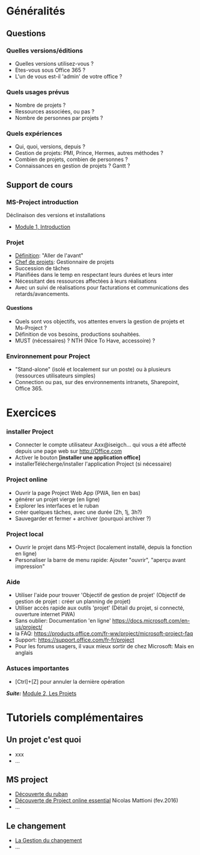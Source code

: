 # Généralités
## Questions
### Quelles versions/éditions
* Quelles versions utilisez-vous ?
* Etes-vous sous Office 365 ?
* L'un de vous est-il 'admin' de votre office ?
### Quels usages prévus
* Nombre de projets ?
* Ressources associées, ou pas ?
* Nombre de personnes par projets ?
### Quels expériences
* Qui, quoi, versions, depuis ?
* Gestion de projets: PMI, Prince, Hermes, autres méthodes ?
* Combien de projets, combien de personnes ?
* Connaissances en gestion de projets ? Gantt ?

## Support de cours
### MS-Project introduction
Déclinaison des versions et installations
* [Module 1, Introduction](https://medium.com/quicklearn/project-34d205683b81?source=friends_link&sk=b85569605188f0adcc0e9bdecb774bf1)

### Projet
* [Définition](https://fr.wiktionary.org/wiki/projet): "Aller de l'avant"
* [Chef de projets](https://fr.wiktionary.org/wiki/chef_de_projet): Gestionnaire de projets
* Succession de tâches
* Planifiées dans le temp en respectant leurs durées et leurs inter
* Nécessitant des ressources affectées à leurs réalisations
* Avec un suivi de réalisations pour facturations et communications des retards/avancements.

#### Questions
* Quels sont vos objectifs, vos attentes envers la gestion de projets et Ms-Project ?
* Définition de vos besoins, productions souhaitées.
* MUST (nécessaires) ? NTH (Nice To Have, accessoire) ?

### Environnement pour Project
* "Stand-alone" (isolé et localement sur un poste) ou à plusieurs (ressources utilisateurs simples)
* Connection ou pas, sur des environnements intranets, Sharepoint, Office 365.

# Exercices
### installer Project
* Connecter le compte utilisateur Axx@iseigch... qui vous a été affecté depuis une page web sur http://Office.com
* Activer le bouton **[installer une application office]**
* installerTélécherge/installer l'application Project (si nécessaire)
### Project online
* Ouvrir la page Project Web App (PWA, lien en bas)
* générer un projet vierge (en ligne)
* Explorer les interfaces et le ruban
* créer quelques tâches, avec une durée (2h, 1j, 3h?)
* Sauvegarder et fermer + archiver (pourquoi archiver ?)
### Project local
* Ouvrir le projet dans MS-Project (localement installé, depuis la fonction en ligne)
* Personaliser la barre de menu rapide: Ajouter "ouvrir", "aperçu avant impression"
### Aide
* Utiliser l'aide pour trouver 'Objectif de gestion de projet' (Objectif de gestion de projet : créer un planning de projet)
* Utiliser accès rapide aux outils 'projet' (Détail du projet, si connecté, ouverture internet PWA)
* Sans oublier: Documentation 'en ligne' https://docs.microsoft.com/en-us/project/
* la FAQ: https://products.office.com/fr-ww/project/microsoft-project-faq
* Support: https://support.office.com/fr-fr/project
* Pour les forums usagers, il vaux mieux sortir de chez Microsoft: Mais en anglais
### Astuces importantes
* [Ctrl]+[Z] pour annuler la dernière opération

***Suite:*** [Module 2, Les Projets](https://github.com/CloudReady-ch/ISEIG-LAB/blob/master/MS-Project/2.LesProjets.md)

# Tutoriels complémentaires
## Un projet c'est quoi
* xxx
* ...
## MS project
* [Découverte du ruban](https://youtu.be/AnStVWQN9OQ) 
* [Découverte de Project online essential](https://youtu.be/51cJReACQ14?t=366) Nicolas Mattioni (fev.2016)
* ...
## Le changement
* [La Gestion du changement](https://youtu.be/y7MkBQ1Vv2k)
* ...


